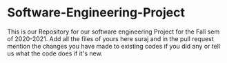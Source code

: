 # Software-Engineering-Project
This is our Repository for our software engineering Project for the Fall sem of 2020-2021.
Add all the files of yours here suraj and in the pull request mention the changes you have made to existing codes if you did any or tell us what the code does if it's new.

